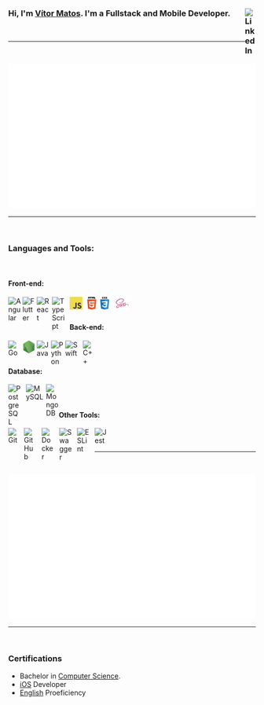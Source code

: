 ### Hi, I'm [Vítor Matos][linkedin]. I'm a Fullstack and Mobile Developer. [<img align="right" alt="LinkedIn" width="22px" src="https://logospng.org/download/linkedin/logo-linkedin-icon-4096.png" />][linkedin]

<br>

---
<br>

![](https://raw.githubusercontent.com/vitormmatos/github-stats/master/generated/overview.svg#gh-dark-mode-only)

---
<br>

### Languages and Tools:
<br>

#### Front-end:
<img align="left" alt="Angular" width="26px" src="https://upload.wikimedia.org/wikipedia/commons/c/cf/Angular_full_color_logo.svg" style="margin-right: 3px"/>
<img align="left" alt="Flutter" width="26px" src="https://cdn.iconscout.com/icon/free/png-128/flutter-3521432-2944876.png" style="margin-right: 3px"/>
<img align="left" alt="React" width="26px" src="https://upload.wikimedia.org/wikipedia/commons/a/a7/React-icon.svg" style="margin-right: 5px"/>
<img align="left" alt="TypeScript" width="26px" src="https://upload.wikimedia.org/wikipedia/commons/4/4c/Typescript_logo_2020.svg" style="margin-right: 10px"/>
<img align="left" alt="JavaScript" width="26px" src="https://raw.githubusercontent.com/github/explore/80688e429a7d4ef2fca1e82350fe8e3517d3494d/topics/javascript/javascript.png" style="margin-right:6px"/>
<img align="left" alt="HTML5" width="26px" src="https://raw.githubusercontent.com/github/explore/80688e429a7d4ef2fca1e82350fe8e3517d3494d/topics/html/html.png" />
<img align="left" alt="CSS3" width="26px" src="https://raw.githubusercontent.com/github/explore/80688e429a7d4ef2fca1e82350fe8e3517d3494d/topics/css/css.png" style="margin-right: 10px"/>
<img align="left" alt="Sass" width="26px" src="https://raw.githubusercontent.com/github/explore/80688e429a7d4ef2fca1e82350fe8e3517d3494d/topics/sass/sass.png" />
<br><br>

#### Back-end:
<img align="left" alt="Go" width="26px" src="https://img.icons8.com/color/452/golang.png" style="margin-right: 3px" />
<img align="left" alt="Node" width="26px" src="https://raw.githubusercontent.com/github/explore/80688e429a7d4ef2fca1e82350fe8e3517d3494d/topics/nodejs/nodejs.png" style="margin-right: 3px"/>
<img align="left" alt="Java" width="26px" src="https://cdn.iconscout.com/icon/free/png-256/java-43-569305.png" style="margin-right: 3px"/>
<img align="left" alt="Python" width="26px" src="https://logos-download.com/wp-content/uploads/2016/10/Python_logo_icon.png" style="margin-right: 3px"/>
<img align="left" alt="Swift" width="26px" src="https://www.logolynx.com/images/logolynx/49/49b60c7a6481b8465203aa60fb5f8434.png" style="margin-right: 10px"/>
<img align="left" alt="C++" width="26px" src="https://upload.wikimedia.org/wikipedia/commons/1/18/ISO_C%2B%2B_Logo.svg" />
<br><br>

#### Database:
<img align="left" alt="PostgreSQL" width="26px" src="https://upload.wikimedia.org/wikipedia/commons/thumb/2/29/Postgresql_elephant.svg/1200px-Postgresql_elephant.svg.png" style="margin-right: 10px"/>
<img align="left" alt="MySQL" width="36px" src="https://1000marcas.net/wp-content/uploads/2020/11/MySQL-logo.png" style="margin-right: 5px"/>
<img align="left" alt="MongoDB" width="26px" src="https://cdn.worldvectorlogo.com/logos/mongodb-icon-1.svg" />
<br><br>

#### Other Tools:

<img align="left" alt="Git" width="26px" src="https://upload.wikimedia.org/wikipedia/commons/thumb/3/3f/Git_icon.svg/1024px-Git_icon.svg.png" style="margin-right: 6px"/>
<img align="left" alt="GitHub" width="26px" src="https://cdn.iconscout.com/icon/free/png-128/github-3089487-2567439.png" style="margin-right: 10px"/>
<img align="left" alt="Docker" width="26px" src="https://cdn-icons-png.flaticon.com/512/919/919853.png" style="margin-right: 10px"/>
<img align="left" alt="Swagger" width="26px" src="https://cdn.auth0.com/blog/aspnet-core-web-apis/swagger.png" style="margin-right: 10px"/>
<img align="left" alt="ESLint" width="26px" src="https://cdn.freebiesupply.com/logos/large/2x/eslint-1-logo-png-transparent.png" style="margin-right: 10px"/>
<img align="left" alt="Jest" width="26px" src="https://seeklogo.com/images/J/jest-logo-F9901EBBF7-seeklogo.com.png" style="margin-right: 10px"/>

<br><br>

---
<br>

![](https://raw.githubusercontent.com/vitormmatos/github-stats/master/generated/languages.svg#gh-dark-mode-only)

---
<br>

### Certifications

- Bachelor in [Computer Science][bachelor].
- [iOS][iOS] Developer
- [English][english-proeficiency] Proeficiency

[linkedin]: https://www.linkedin.com/in/vitor-matos-7979b41b2/
[bachelor]: https://ln2.sync.com/dl/5d1d5ca50/wswqysi6-u4nap6j9-2v56x53f-ynzyg78v/view/default/4918917910011
[iOS]: https://ln2.sync.com/dl/7ff2ac930/qyv3t73d-4m4q6zh7-ifb5s5kw-a87cwrpw/view/image/4918914280011
[english-proeficiency]: https://www.efset.org/cert/GUk9nn
